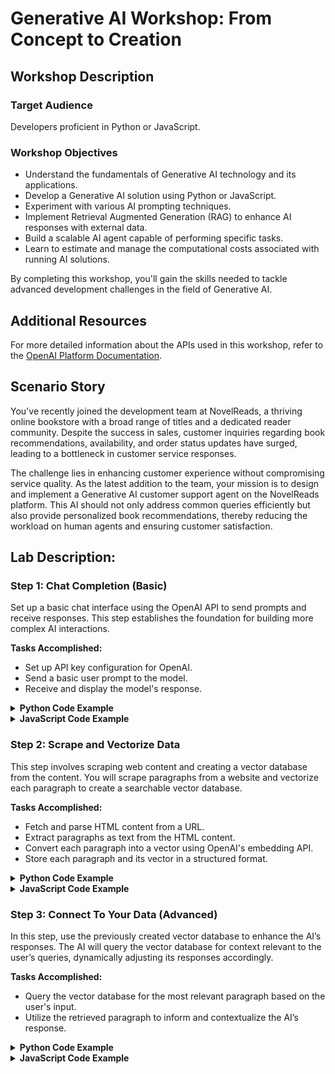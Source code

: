
# Generative AI Workshop: From Concept to Creation

## Workshop Description

### Target Audience
Developers proficient in Python or JavaScript.

### Workshop Objectives
- Understand the fundamentals of Generative AI technology and its applications.
- Develop a Generative AI solution using Python or JavaScript.
- Experiment with various AI prompting techniques.
- Implement Retrieval Augmented Generation (RAG) to enhance AI responses with external data.
- Build a scalable AI agent capable of performing specific tasks.
- Learn to estimate and manage the computational costs associated with running AI solutions.

By completing this workshop, you'll gain the skills needed to tackle advanced development challenges in the field of Generative AI.

## Additional Resources
For more detailed information about the APIs used in this workshop, refer to the [OpenAI Platform Documentation](https://platform.openai.com/docs/overview).

## Scenario Story
You've recently joined the development team at NovelReads, a thriving online bookstore with a broad range of titles and a dedicated reader community. Despite the success in sales, customer inquiries regarding book recommendations, availability, and order status updates have surged, leading to a bottleneck in customer service responses.

The challenge lies in enhancing customer experience without compromising service quality. As the latest addition to the team, your mission is to design and implement a Generative AI customer support agent on the NovelReads platform. This AI should not only address common queries efficiently but also provide personalized book recommendations, thereby reducing the workload on human agents and ensuring customer satisfaction.

## Lab Description:
### Step 1: Chat Completion (Basic)
Set up a basic chat interface using the OpenAI API to send prompts and receive responses. This step establishes the foundation for building more complex AI interactions.

**Tasks Accomplished:**
- Set up API key configuration for OpenAI.
- Send a basic user prompt to the model.
- Receive and display the model's response.

<details>
<summary><strong>Python Code Example</strong></summary>

```python
import openai

# Set your OpenAI API key
openai.api_key = 'your-api-key'

response = openai.ChatCompletion.create(
  model="gpt-3.5-turbo",
  messages=[
      {"role": "system", "content": "You are a helpful AI."},
      {"role": "user", "content": "I'm looking for a book recommendation."}
  ]
)

print(response['choices'][0]['message']['content'])
```

</details>

<details>
<summary><strong>JavaScript Code Example</strong></summary>

```javascript
const { Configuration, OpenAIApi } = require("openai");

const configuration = new Configuration({
  apiKey: process.env.OPENAI_API_KEY,
});
const openai = new OpenAIApi(configuration);

async function chatCompletion() {
  try {
    const response = await openai.createChatCompletion({
      model: "gpt-3.5-turbo",
      messages: [
        { role: "system", content: "You are a helpful AI." },
        { role: "user", content: "I'm looking for a book recommendation." }
      ]
    });
    console.log(response.data.choices[0].message.content);
  } catch (error) {
    console.error(error);
  }
}

chatCompletion();
```

</details>

### Step 2: Scrape and Vectorize Data
This step involves scraping web content and creating a vector database from the content. You will scrape paragraphs from a website and vectorize each paragraph to create a searchable vector database.

**Tasks Accomplished:**
- Fetch and parse HTML content from a URL.
- Extract paragraphs as text from the HTML content.
- Convert each paragraph into a vector using OpenAI's embedding API.
- Store each paragraph and its vector in a structured format.

<details>
<summary><strong>Python Code Example</strong></summary>

```python
import requests
from bs4 import BeautifulSoup
import openai

# Scrape content from a URL
def scrape_content(url):
    response = requests.get(url)
    soup = BeautifulSoup(response.text, 'html.parser')
    paragraphs = [p.text for p in soup.find_all('p')]
    return paragraphs

# Send paragraphs to OpenAI for vectorization and store them in the desired format
def vectorize_paragraphs(paragraphs):
    vector_data = []
    for paragraph in paragraphs:
        vector_response = openai.Embedding.create(
            input=paragraph,
            model="text-embedding-ada-002"
        )
        vector = vector_response['data'][0]['embedding']
        vector_data.append({'paragraph': paragraph, 'embedding': vector})
    return vector_data

# Example URL
url = "https://www.novelreads.com/latest-releases"
paragraphs = scrape_content(url)
vector_data = vectorize_paragraphs(paragraphs)
```

</details>

<details>
<summary><strong>JavaScript Code Example</strong></summary>

```javascript
const axios = require('axios');
const cheerio = require('cheerio');

async function scrapeContent(url) {
  const { data } = await axios.get(url);
  const $ = cheerio.load(data);
  const paragraphs = $('p').map((i, el) => $(el).text()).get();
  return paragraphs;
}

async function vectorizeParagraphs(paragraphs) {
  const vectorData = [];
  for (let paragraph of paragraphs) {
    // Simulate vectorization (actual API call needed)
    const vector = { paragraph: paragraph, embedding: "vector_placeholder" };
    vectorData.push(vector);
  }
  return vectorData;
}

const url = "https://www.novelreads.com/latest-releases";
scrapeContent(url).then(paragraphs => {
  vectorizeParagraphs(paragraphs).then(vectorData => {
    console.log(vectorData);
  });
});

```

</details>

### Step 3: Connect To Your Data (Advanced)
In this step, use the previously created vector database to enhance the AI’s responses. The AI will query the vector database for context relevant to the user’s queries, dynamically adjusting its responses accordingly.

**Tasks Accomplished:**
- Query the vector database for the most relevant paragraph based on the user's input.
- Utilize the retrieved paragraph to inform and contextualize the AI’s response.

<details>
<summary><strong>Python Code Example</strong></summary>

```python
import openai

# Function to fetch relevant context from vector database
def get_relevant_context(query, vector_data):
    # Example function that simulates fetching the most relevant paragraph
    return vector_data[0]['paragraph']  # Simplified example

# Retrieve relevant data to add context
relevant_context = get_relevant_context("latest bestsellers", vector_data)

response = openai.ChatCompletion.create(
  model="gpt-3.5-turbo",
  messages=[
      {"role": "system", "content": f"You are a helpful AI. {relevant_context}"},
      {"role": "user", "content": "Tell me about the latest bestsellers."}
  ]
)

print(response['choices'][0]['message']['content'])
```
</details>

<details>
<summary><strong>JavaScript Code Example</strong></summary>

```javascript
async function getRelevantContext(query, vectorData) {
  // Simulated function to fetch most relevant paragraph
  return vectorData[0].paragraph; // Simplified example
}

// Assume 'vectorData' is available and has the structure [{paragraph: 'text', embedding: [vector]}]
const relevantContext = getRelevantContext("latest bestsellers", vectorData);

// Simulate response from AI with the relevant context
console.log(`AI Response: You asked about ${relevantContext}`);
```

</details>